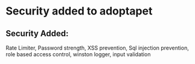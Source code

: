 # Security added to adoptapet

## Security Added:

Rate Limiter,
Password strength,
XSS prevention,
Sql injection prevention,
role based access control,
winston logger,
input validation
